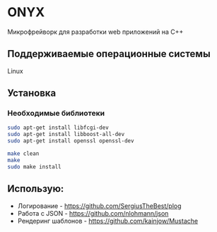 # ONYX

Микрофрейворк для разработки web приложений на С++

## Поддерживаемые операционные системы
Linux

## Установка

### Необходимые библиотеки

```bash
sudo apt-get install libfcgi-dev
sudo apt-get install libboost-all-dev
sudo apt-get install openssl openssl-dev
```

```bash
make clean
make
sudo make install
```
## Использую:
* Логирование  - https://github.com/SergiusTheBest/plog
* Работа с JSON - https://github.com/nlohmann/json
* Рендеринг шаблонов - https://github.com/kainjow/Mustache
